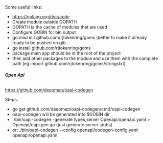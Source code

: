 
Some useful links:
 - https://golang.org/doc/code
 - Create module outside GOPATH
 - GOPATH is the cache of modules that are used
 - Configure GOBIN for bin output
 - go mod init github.com/rjtokenring/goms (better to make it already ready to be pushed on git)
 - go install github.com/rjtokenring/goms
 - package main app should be in the root of the project
 - then add other packages to the module and use them with the complete path (eg import github.com/rjtokenring/goms/stringstxt)

###### **Open Api**

https://github.com/deepmap/oapi-codegen

Steps:
 - go get github.com/deepmap/oapi-codegen/cmd/oapi-codegen
 - oapi-codegen will be generated into $GOBIN dir
 - ./bin/oapi-codegen -generate types,server Openapi/openapi.yaml > Openapi/oapi.gen.go (just generate server stubs)
 - or: ./bin/oapi-codegen --config openapi/codegen-config.yaml openapi/openapi.yaml

